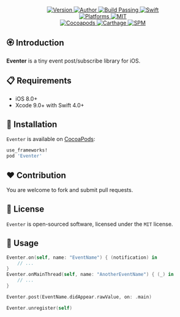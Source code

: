 
<p align="center">
  <!-- <img src="./Assets/Eventer.png" alt="Eventer"> -->
  <br/><a href="https://cocoapods.org/pods/Eventer">
  <img alt="Version" src="https://img.shields.io/badge/version-1.0.0-brightgreen.svg">
  <img alt="Author" src="https://img.shields.io/badge/author-Meniny-blue.svg">
  <img alt="Build Passing" src="https://img.shields.io/badge/build-passing-brightgreen.svg">
  <img alt="Swift" src="https://img.shields.io/badge/swift-4.0%2B-orange.svg">
  <br/>
  <img alt="Platforms" src="https://img.shields.io/badge/platform-iOS-lightgrey.svg">
  <img alt="MIT" src="https://img.shields.io/badge/license-MIT-blue.svg">
  <br/>
  <img alt="Cocoapods" src="https://img.shields.io/badge/cocoapods-compatible-brightgreen.svg">
  <img alt="Carthage" src="https://img.shields.io/badge/carthage-working%20on-red.svg">
  <img alt="SPM" src="https://img.shields.io/badge/swift%20package%20manager-compatible-brightgreen.svg">
  </a>
</p>

## 🏵 Introduction

**Eventer** is a tiny event post/subscribe library for iOS.

## 📋 Requirements

- iOS 8.0+
- Xcode 9.0+ with Swift 4.0+

## 📲 Installation

`Eventer` is available on [CocoaPods](https://cocoapods.org):

```ruby
use_frameworks!
pod 'Eventer'
```

## ❤️ Contribution

You are welcome to fork and submit pull requests.

## 🔖 License

`Eventer` is open-sourced software, licensed under the `MIT` license.

## 💫 Usage

```swift
Eventer.on(self, name: "EventName") { (notification) in
    // ...
}
Eventer.onMainThread(self, name: "AnotherEventName") { (_) in
    // ...
}
```

```swift
Eventer.post(EventName.didAppear.rawValue, on: .main)
```

```swift
Eventer.unregister(self)
```
